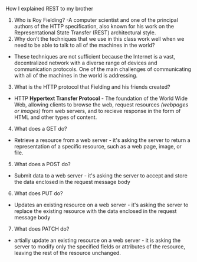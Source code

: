 How I explained REST to my brother

1. Who is Roy Fielding? 
  -A computer scientist and one of the principal authors of the HTTP specification, also known for his work on the Representational State Transfer (REST) architectural style.
2. Why don’t the techniques that we use in this class work well when we need to be able to talk to all of the machines in the world? 
  - These techniques are not sufficient because the Internet is a vast, decentralized network with a diverse range of devices and communication protocols. One of the main challenges of communicating with all of the machines in the world is addressing. 
3. What is the HTTP protocol that Fielding and his friends created?
  - HTTP **Hypertext Transfer Protocol** - The foundation of the World Wide Web, allowing clients to browse the web, request resources *(webpages or images)* from web servers, and to recieve response in the form of HTML and other types of content. 
4. What does a GET do?
  - Retrieve a resource from a web server - it's asking the server to return a representation of a specific resource, such as a web page, image, or file.
5. What does a POST do?
  - Submit data to a web server - it's asking the server to accept and store the data enclosed in the request message body
6. What does PUT do?
  - Updates an existing resource on a web server - it's asking the server to replace the existing resource with the data enclosed in the request message body
7. What does PATCH do?
  - artially update an existing resource on a web server - it is asking the server to modify only the specified fields or attributes of the resource, leaving the rest of the resource unchanged.